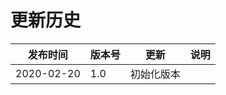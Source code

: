 # 更新历史 #
| 发布时间   | 版本号 | 更新       | 说明 |
| ---------- | ------ | ---------- | ---- |
| 2020-02-20 | 1.0    | 初始化版本 |      |